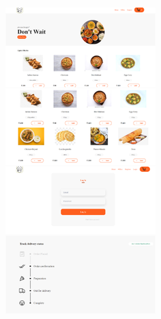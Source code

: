 <p align="center">
  <img src="./public/img/readme-1.png" width="350" title="images">
  <img src="./public/img/readme-2.png" width="350" alt="images">
  <img src="./public/img/readme-3.png" width="350" alt="images">
  <img src="./public/img/readme-4.png" width="350" alt="images">
</p>